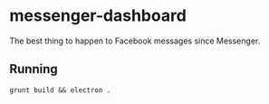# messenger-dashboard 

The best thing to happen to Facebook messages since Messenger.

## Running

`grunt build && electron .`